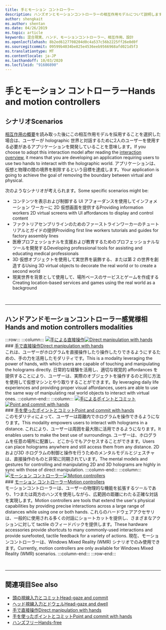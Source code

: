 ```yaml
---
title: 手とモーション コントローラー
description: ハンズオンとモーションコントローラーの相互作用モデルについて説明します。これにより、仮想と物理の間の境界が削除されます。
author: shengkait
ms.author: shentan
ms.date: 04/26/2019
ms.topic: article
keywords: 混合現実、ハンド、モーションコントローラー、相互作用、設計
ms.openlocfilehash: 8b2ed6127708204d0c4a537c56b2225ff26e0d0f
ms.sourcegitcommit: 09599b4034be825e4536eeb9566968afd021d5f3
ms.translationtype: MT
ms.contentlocale: ja-JP
ms.lasthandoff: 10/03/2020
ms.locfileid: "91686890"
---
```

# <a name="hands-and-motion-controllers"></a><span data-ttu-id="5762d-104">手とモーション コントローラー</span><span class="sxs-lookup"><span data-stu-id="5762d-104">Hands and motion controllers</span></span>
## <a name="scenarios"></a><span data-ttu-id="5762d-105">シナリオ</span><span class="sxs-lookup"><span data-stu-id="5762d-105">Scenarios</span></span>
<span data-ttu-id="5762d-106">[相互作用の概要](interaction-fundamentals.md)を読み取った後にこの相互作用モデルを採用することを選択した場合は、ユーザーが holographic 世界と対話するために2人のユーザーを使用する必要があるアプリケーションを開発していることを意味します。</span><span class="sxs-lookup"><span data-stu-id="5762d-106">If you choose to adopt this interaction model after reading the [interaction overview](interaction-fundamentals.md), it means that you are developing an application requiring users to use two hands to interact with the holographic world.</span></span> <span data-ttu-id="5762d-107">アプリケーションは、仮想と物理の間の境界を削除するという目標を達成します。</span><span class="sxs-lookup"><span data-stu-id="5762d-107">Your application is going to achieve the goal of removing the boundary between virtual and physical.</span></span>

<span data-ttu-id="5762d-108">次のようなシナリオが考えられます。</span><span class="sxs-lookup"><span data-stu-id="5762d-108">Some specific scenarios might be:</span></span>
* <span data-ttu-id="5762d-109">コンテンツを表示および制御する UI アフォーダンスを使用してインフォメーション ワーカーに 2D 仮想画面を提供する</span><span class="sxs-lookup"><span data-stu-id="5762d-109">Providing information workers 2D virtual screens with UI affordances to display and control content</span></span>
* <span data-ttu-id="5762d-110">ファクトリアセンブリラインのためのファーストラインワーカーのチュートリアルとガイドの提供</span><span class="sxs-lookup"><span data-stu-id="5762d-110">Providing first line workers tutorials and guides for factory assembly lines</span></span>
* <span data-ttu-id="5762d-111">医療プロフェッショナルを支援および教育するためのプロフェッショナルなツールを開発する</span><span class="sxs-lookup"><span data-stu-id="5762d-111">Developing professional tools for assisting and educating medical professionals</span></span>  
* <span data-ttu-id="5762d-112">3D 仮想オブジェクトを使用して実世界を装飾する、または第 2 の世界を創造する</span><span class="sxs-lookup"><span data-stu-id="5762d-112">Using 3D virtual objects to decorate the real world or to create a second world</span></span> 
* <span data-ttu-id="5762d-113">現実世界を背景として使用して、場所ベースのサービスとゲームを作成する</span><span class="sxs-lookup"><span data-stu-id="5762d-113">Creating location-based services and games using the real world as a background</span></span>

<br>

---

## <a name="hands-and-motion-controllers-modalities"></a><span data-ttu-id="5762d-114">ハンドアンドモーションコントローラー感覚様相</span><span class="sxs-lookup"><span data-stu-id="5762d-114">Hands and motion controllers modalities</span></span>

:::row:::
    :::column:::
       <span data-ttu-id="5762d-115">[![手による直接操作](images/hands-and-controllers-direct-manipulation.jpg)](direct-manipulation.md)</span><span class="sxs-lookup"><span data-stu-id="5762d-115">[![Direct manipulation with hands](images/hands-and-controllers-direct-manipulation.jpg)](direct-manipulation.md)</span></span><br>
       ### <a name="direct-manipulation-with-handsbr"></a>[<span data-ttu-id="5762d-116">手で直接操作</span><span class="sxs-lookup"><span data-stu-id="5762d-116">Direct manipulation with hands</span></span>](direct-manipulation.md)<br>
       <span data-ttu-id="5762d-117">これは、ユーザーがホログラムを直接操作したり操作したりできるようにするための、手の力を活用したモダリティです。</span><span class="sxs-lookup"><span data-stu-id="5762d-117">This is a modality leveraging the power of hands, with which users are capable of touching and manipulating the holograms directly.</span></span> <span data-ttu-id="5762d-118">日常的な経験を活用し、適切な視覚的 affordances を提供することにより、ユーザーは、実際のオブジェクトを操作するのと同じ方法を使用して仮想マシンとやり取りすることができます。</span><span class="sxs-lookup"><span data-stu-id="5762d-118">By leveraging daily life experiences and providing proper visual affordances, users are able to use the same way of manipulating real world objects to interact with virtual ones.</span></span>
    :::column-end:::
    :::column:::
       <span data-ttu-id="5762d-119">[![手によるポイントとコミット](images/hands-and-controllers-point-and-commit.jpg)](point-and-commit.md)</span><span class="sxs-lookup"><span data-stu-id="5762d-119">[![Point and commit with hands](images/hands-and-controllers-point-and-commit.jpg)](point-and-commit.md)</span></span><br>
        ### <a name="point-and-commit-with-handsbr"></a>[<span data-ttu-id="5762d-120">手を使ったポイントとコミット</span><span class="sxs-lookup"><span data-stu-id="5762d-120">Point and commit with hands</span></span>](point-and-commit.md)<br>
        <span data-ttu-id="5762d-121">このモダリティによって、ユーザーは距離内でホログラムを操作できるようになります。</span><span class="sxs-lookup"><span data-stu-id="5762d-121">This modality empowers users to interact with holograms in a distance.</span></span> <span data-ttu-id="5762d-122">これにより、ユーザーは周囲を最大限に活用できるようになります。</span><span class="sxs-lookup"><span data-stu-id="5762d-122">It enables users to make the best use of surroundings.</span></span> <span data-ttu-id="5762d-123">ユーザーは、ホログラムを任意の場所に配置し、どこからでもアクセスすることができます。</span><span class="sxs-lookup"><span data-stu-id="5762d-123">Users can place holograms anywhere and still access them from any distance.</span></span> <span data-ttu-id="5762d-124">2D および3D ホログラムの制御と操作を行うためのメンタルモデルとジェスチャは、直接操作のものと非常に同期されています。</span><span class="sxs-lookup"><span data-stu-id="5762d-124">The mental models and gestures for controlling and manipulating 2D and 3D holograms are highly in sync with those of direct manipulation.</span></span>
    :::column-end:::
    :::column:::
       <span data-ttu-id="5762d-125">[![モーション コントローラー](images/hands-and-controllers-motion-controllers.jpg)](motion-controllers.md)</span><span class="sxs-lookup"><span data-stu-id="5762d-125">[![Motion controllers](images/hands-and-controllers-motion-controllers.jpg)](motion-controllers.md)</span></span><br>
       ### <a name="motion-controllersbr"></a>[<span data-ttu-id="5762d-126">モーション コントローラー</span><span class="sxs-lookup"><span data-stu-id="5762d-126">Motion controllers</span></span>](motion-controllers.md)<br>
       <span data-ttu-id="5762d-127">モーションコントローラーは、ユーザーの物理的な機能を拡張するツールであり、1つまたは両方のハンズを使用しながら、広範囲の距離にわたる正確な対話を実現します。</span><span class="sxs-lookup"><span data-stu-id="5762d-127">Motion controllers are tools that extend the user's physical capabilities by providing precise interactions across a large range of distances while using one or both hands.</span></span> <span data-ttu-id="5762d-128">これらのハードウェアアクセサリは、一般的に使用される多くの対話にショートカットを提供し、さまざまなアクションに対して tactile のフィードバックを提供します。</span><span class="sxs-lookup"><span data-stu-id="5762d-128">These hardware accessories provide shortcuts to many commonly-used interactions and provide surefooted, tactile feedback for a variety of actions.</span></span> <span data-ttu-id="5762d-129">現在、モーションコントローラーは、Windows Mixed Reality (WMR) シナリオでのみ使用できます。</span><span class="sxs-lookup"><span data-stu-id="5762d-129">Currently, motion controllers are only available for Windows Mixed Reality (WMR) scenarios.</span></span> 
    :::column-end:::
:::row-end:::

<br>

---

## <a name="see-also"></a><span data-ttu-id="5762d-130">関連項目</span><span class="sxs-lookup"><span data-stu-id="5762d-130">See also</span></span>
* [<span data-ttu-id="5762d-131">頭の視線入力とコミット</span><span class="sxs-lookup"><span data-stu-id="5762d-131">Head-gaze and commit</span></span>](gaze-and-commit.md)
* [<span data-ttu-id="5762d-132">ヘッド視線入力とドウェル</span><span class="sxs-lookup"><span data-stu-id="5762d-132">Head-gaze and dwell</span></span>](gaze-and-dwell.md)
* [<span data-ttu-id="5762d-133">手で直接操作</span><span class="sxs-lookup"><span data-stu-id="5762d-133">Direct manipulation with hands</span></span>](direct-manipulation.md)
* [<span data-ttu-id="5762d-134">手を使ったポイントとコミット</span><span class="sxs-lookup"><span data-stu-id="5762d-134">Point and commit with hands</span></span>](point-and-commit.md)
* [<span data-ttu-id="5762d-135">ハンズフリー</span><span class="sxs-lookup"><span data-stu-id="5762d-135">Hands-free</span></span>](hands-free.md)
